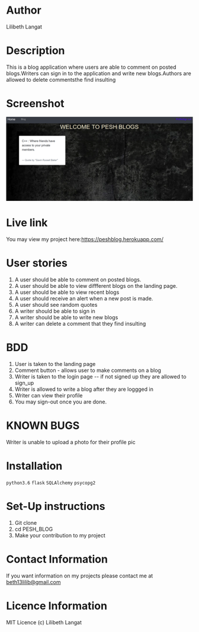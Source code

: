 # Author
Lilibeth Langat

# Description
This is a blog application where users are able to comment on posted blogs.Writers can sign in to the application and write new blogs.Authors are allowed to delete commentsthe find insulting

# Screenshot
 <img src="https://github.com/lavylipesh/PESH_BLOG/blob/master/app/static/photos/Screenshot.png" width="1000">


#  Live link
You may view my project here:https://peshblog.herokuapp.com/


#  User stories
1. A user should be able to comment on posted blogs.
2. A user should be able to view diffferent blogs on the landing page.
3. A user should be able to view recent blogs
4. A user should receive an alert when a new post is made.
5. A user should see random quotes
6. A writer should be able to sign in
7. A writer should be able to write new blogs
8. A writer can delete a comment that they find insulting

# BDD
1. User is taken to the landing page
2. Comment button - allows user to make comments on a blog
3. Writer is taken to the login page -- if not signed up they are allowed to sign_up
4. Writer is allowed to write a blog after they are loggged in
5. Writer can view their profile
6. You may sign-out once you are done.

# KNOWN BUGS
Writer is unable to upload a photo for their profile pic

# Installation
``python3.6``
``flask``
``SQLAlchemy``
``psycopg2``
# Set-Up instructions
1. Git clone
2. cd PESH_BLOG
3. Make your contribution to my project

# Contact Information
If you want information on my projects please contact me at beth13lilib@gmail.com

# Licence Information
MIT Licence (c) Lilibeth Langat
